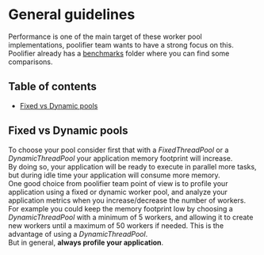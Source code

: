 # General guidelines

Performance is one of the main target of these worker pool implementations,
poolifier team wants to have a strong focus on this.\
Poolifier already has a [benchmarks](./../benchmarks/) folder where you can find
some comparisons.

## Table of contents

- [Fixed vs Dynamic pools](#fixed-vs-dynamic-pools)

## Fixed vs Dynamic pools

To choose your pool consider first that with a _FixedThreadPool_ or a
_DynamicThreadPool_ your application memory footprint will increase.\
By doing so, your application will be ready to execute in parallel more tasks,
but during idle time your application will consume more memory.\
One good choice from poolifier team point of view is to profile your application
using a fixed or dynamic worker pool, and analyze your application metrics when
you increase/decrease the number of workers.\
For example you could keep the memory footprint low by choosing a
_DynamicThreadPool_ with a minimum of 5 workers, and allowing it to create new
workers until a maximum of 50 workers if needed. This is the advantage of using
a _DynamicThreadPool_.\
But in general, **always profile your application**.
